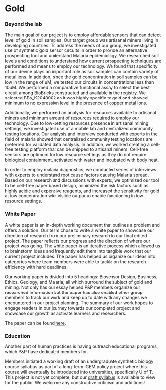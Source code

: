 # Gold

### Beyond the lab

The main goal of our project is to employ affordable sensors that can detect level of gold in soil samples. Our target group was artisanal miners living in developing countries. To address the needs of our group, we investigated use of synthetic gold sensor circuits in order to provide an alternative prospecting tool and understand Malaria epidemiology. We researched soil levels and conditions to understand how current prospecting techniques are performed and means to employ our technology. We found that specificity of our device plays an important role as soil samples can contain variety of metal ions. In addition, since the gold concentration in soil samples can be low in the range of uM, we tested our circuits in concentrations less than 10uM. We performed a comparative functional assay to select the best circuit among BioBricks constructed and available in the registry. We selected BBa_K2048002 as it was highly specific to gold and showed minimum to no expression level in the presence of copper metal ions.

Additionally, we performed an analysis for resources available to artisanal miners and minimum amount of resources required to employ our technology. Due to low-setting resources presence in artisanal mining settings, we investigated use of a mobile lab and centralized community testing locations. Our analysis and interview conducted with experts in the field of malaria showed that centralized community testing locations are preferred for validated data analysis. In addition, we worked creating a cell-free testing platform that can be shipped to artisanal miners. Cell-free sensors are optimum for low resource settings as they do not require biological containment, activated with water and incubated with body heat.

 In order to employ malaria diagnostics,  we conducted series of interviews with experts to understand root cause factors causing Malaria spread. Based on our research and discussions with experts, we optimized our tool to be cell-free paper based design, minimized the risk factors such as highly acidic and expensive reagents, and increased the sensitivity for gold at low concentration with visible output to enable functioning in low resource settings.


### White Paper

A white paper is an in-depth working document that outlines a problem and offers a solution. Our team chose to write a white paper to showcase our direction of research from our preliminary research to our final edited project. The paper reflects our progress and the direction of where our project was going. The white paper is an iterative process which allowed us to brainstorm ideas and frequently edit them into tangible work that our current project includes. The paper has helped us organize our ideas into categories where team members were able to tackle on the research efficiency with hard deadlines. 

Our working paper is divided into 5 headings: Biosensor Design, Business, Ethics, Geology, and Malaria, all which surround the subject of gold and mining. Not only has our essay helped P&P members organize our researched information but the paper has also enabled other group members to track our work and keep up to date with any changes we encountered in our project planning. The summary of our work hopes to engage readers in our journey towards our completed project and showcase our growth as activate learners and researchers. 

The paper can be found [here](http://2016.igem.org/wiki/images/a/a0/WhitePaper_October192016.pdf).

### Education
Another part of human practices is having outreach educational programs, which P&P have dedicated members for.

Members initiated a working draft of an undergraduate synthetic biology course syllabus  as part of a long-term iGEM policy project where this course will eventually be introduced into universities, specifically U of T. This project is not yet complete, but our [draft syllabus](http://2016.igem.org/wiki/images/a/ac/T--Toronto--2016_SynBioSyllabus.pdf) is available to view for the public. We welcome any constructive criticism and additions! 

